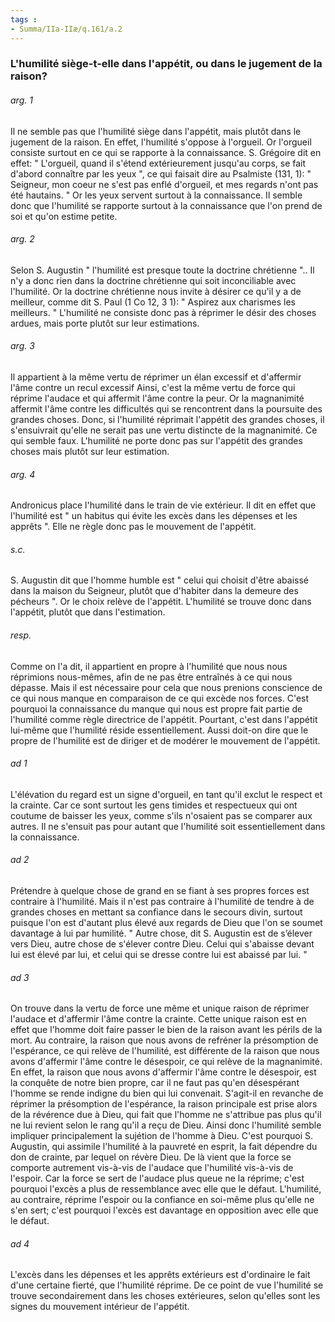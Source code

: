 ```yaml
---
tags : 
- Summa/IIa-IIæ/q.161/a.2
---
```


### L'humilité siège-t-elle dans l'appétit, ou dans le jugement de la raison?

###### arg. 1
Il ne semble pas que l'humilité siège dans l'appétit, mais plutôt dans le jugement de la raison. En effet, l'humilité s'oppose à l'orgueil. Or l'orgueil consiste surtout en ce qui se rapporte à la connaissance. S. Grégoire dit en effet: " L'orgueil, quand il s'étend extérieurement jusqu'au corps, se fait d'abord connaître par les yeux ", ce qui faisait dire au Psalmiste (131, 1): " Seigneur, mon coeur ne s'est pas enflé d'orgueil, et mes regards n'ont pas été hautains. " Or les yeux servent surtout à la connaissance. Il semble donc que l'humilité se rapporte surtout à la connaissance que l'on prend de soi et qu'on estime petite. 

###### arg. 2
Selon S. Augustin " l'humilité est presque toute la doctrine chrétienne ".. Il n'y a donc rien dans la doctrine chrétienne qui soit inconciliable avec l'humilité. Or la doctrine chrétienne nous invite à désirer ce qu'il y a de meilleur, comme dit S. Paul (1 Co 12, 3 1): " Aspirez aux charismes les meilleurs. " L'humilité ne consiste donc pas à réprimer le désir des choses ardues, mais porte plutôt sur leur estimations. 

###### arg. 3
Il appartient à la même vertu de réprimer un élan excessif et d'affermir l'âme contre un recul excessif Ainsi, c'est la même vertu de force qui réprime l'audace et qui affermit l'âme contre la peur. Or la magnanimité affermit l'âme contre les difficultés qui se rencontrent dans la poursuite des grandes choses. Donc, si l'humilité réprimait l'appétit des grandes choses, il s'ensuivrait qu'elle ne serait pas une vertu distincte de la magnanimité. Ce qui semble faux. L'humilité ne porte donc pas sur l'appétit des grandes choses mais plutôt sur leur estimation. 

###### arg. 4
Andronicus place l'humilité dans le train de vie extérieur. Il dit en effet que l'humilité est " un habitus qui évite les excès dans les dépenses et les apprêts ". Elle ne règle donc pas le mouvement de l'appétit. 

###### s.c.
S. Augustin dit que l'homme humble est " celui qui choisit d'être abaissé dans la maison du Seigneur, plutôt que d'habiter dans la demeure des pécheurs ". Or le choix relève de l'appétit. L'humilité se trouve donc dans l'appétit, plutôt que dans l'estimation. 

###### resp.
Comme on l'a dit, il appartient en propre à l'humilité que nous nous réprimions nous-mêmes, afin de ne pas être entraînés à ce qui nous dépasse. Mais il est nécessaire pour cela que nous prenions conscience de ce qui nous manque en comparaison de ce qui excède nos forces. C'est pourquoi la connaissance du manque qui nous est propre fait partie de l'humilité comme règle directrice de l'appétit. Pourtant, c'est dans l'appétit lui-même que l'humilité réside essentiellement. Aussi doit-on dire que le propre de l'humilité est de diriger et de modérer le mouvement de l'appétit. 

###### ad 1
L'élévation du regard est un signe d'orgueil, en tant qu'il exclut le respect et la crainte. Car ce sont surtout les gens timides et respectueux qui ont coutume de baisser les yeux, comme s'ils n'osaient pas se comparer aux autres. Il ne s'ensuit pas pour autant que l'humilité soit essentiellement dans la connaissance. 

###### ad 2
Prétendre à quelque chose de grand en se fiant à ses propres forces est contraire à l'humilité. Mais il n'est pas contraire à l'humilité de tendre à de grandes choses en mettant sa confiance dans le secours divin, surtout puisque l'on est d'autant plus élevé aux regards de Dieu que l'on se soumet davantage à lui par humilité. " Autre chose, dit S. Augustin est de s’élever vers Dieu, autre chose de s'élever contre Dieu. Celui qui s'abaisse devant lui est élevé par lui, et celui qui se dresse contre lui est abaissé par lui. " 

###### ad 3
On trouve dans la vertu de force une même et unique raison de réprimer l'audace et d'affermir l'âme contre la crainte. Cette unique raison est en effet que l'homme doit faire passer le bien de la raison avant les périls de la mort. Au contraire, la raison que nous avons de refréner la présomption de l'espérance, ce qui relève de l'humilité, est différente de la raison que nous avons d'affermir l'âme contre le désespoir, ce qui relève de la magnanimité. En effet, la raison que nous avons d'affermir l'âme contre le désespoir, est la conquête de notre bien propre, car il ne faut pas qu'en désespérant l'homme se rende indigne du bien qui lui convenait. S'agit-il en revanche de réprimer la présomption de l'espérance, la raison principale est prise alors de la révérence due à Dieu, qui fait que l'homme ne s'attribue pas plus qu'il ne lui revient selon le rang qu'il a reçu de Dieu. Ainsi donc l'humilité semble impliquer principalement la sujétion de l'homme à Dieu. C'est pourquoi S. Augustin, qui assimile l'humilité à la pauvreté en esprit, la fait dépendre du don de crainte, par lequel on révère Dieu. De là vient que la force se comporte autrement vis-à-vis de l'audace que l'humilité vis-à-vis de l'espoir. Car la force se sert de l'audace plus queue ne la réprime; c'est pourquoi l'excès a plus de ressemblance avec elle que le défaut. L'humilité, au contraire, réprime l'espoir ou la confiance en soi-même plus qu'elle ne s'en sert; c'est pourquoi l'excès est davantage en opposition avec elle que le défaut. 

###### ad 4
L'excès dans les dépenses et les apprêts extérieurs est d'ordinaire le fait d'une certaine fierté, que l'humilité réprime. De ce point de vue l'humilité se trouve secondairement dans les choses extérieures, selon qu'elles sont les signes du mouvement intérieur de l'appétit. 

